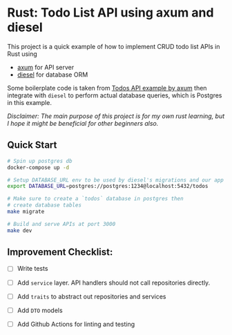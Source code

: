 # Rust: Todo List API using axum and diesel

This project is a quick example of how to implement CRUD todo list APIs in Rust using
- [axum](https://github.com/tokio-rs/axum) for API server
- [diesel](https://github.com/diesel-rs/diesel) for database ORM

Some boilerplate code is taken from [Todos API example by axum](https://github.com/tokio-rs/axum/tree/main/examples/todos)
then integrate with `diesel` to perform actual database queries, which is Postgres in this example.

*Disclaimer: The main purpose of this project is for my own rust learning, but I hope it might be beneficial for other beginners also.*

## Quick Start
```sh
# Spin up postgres db
docker-compose up -d

# Setup DATABASE_URL env to be used by diesel's migrations and our app
export DATABASE_URL=postgres://postgres:1234@localhost:5432/todos

# Make sure to create a `todos` database in postgres then
# create database tables
make migrate

# Build and serve APIs at port 3000
make dev
```

## Improvement Checklist:
- [ ] Write tests
- [ ] Add `service` layer. API handlers should not call repositories directly.
- [ ] Add `traits` to abstract out repositories and services
- [ ] Add `DTO` models
- [ ] Add Github Actions for linting and testing


